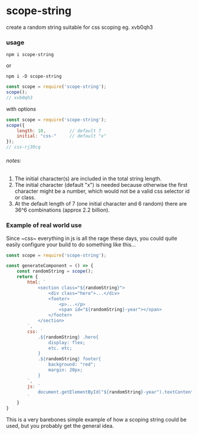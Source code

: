 # scope-string
create a random string suitable for css scoping eg. xvb0qh3

### usage

`npm i scope-string`

or 

`npm i -D scope-string`

```js
const scope = require('scope-string');
scope();
// xvb0qh3
```

with options

```js
const scope = require('scope-string');
scope({
	length: 10,			// default 7
	initial: "css-"		// default "x"
});
// css-rj39cq
```

###### notes:
1. The initial character(s) are included in the total string length.
2. The initial character (default "x") is needed because otherwise the first character might be a number, which would not be a valid css selector id or class.
3. At the default length of 7 (one initial character and 6 random) there are 36^6 combinations (approx 2.2 billion).

### Example of real world use

Since ~css~ everything in js is all the rage these days, you could quite easily configure your build to do something like this...


```js
const scope = require('scope-string');

const generateComponent = () => {
	const randomString = scope();
	return {
		html: `
			<section class="${randomString}">
				<div class="hero">...</div>
				<footer>
					<p>...</p>
					<span id="${randomString}-year"></span>
				</footer>
			</section>		
		`,		
		css: `
			.${randomString} .hero{
				display: flex;
				etc. etc;
			}
			.${randomString} footer{
				background: "red";
				margin: 20px;
			}
		`,
		js: `
			document.getElementById("${randomString}-year").textContent = new Date().getFullYear();
		`
	}
}
```

This is a very barebones simple example of how a scoping string could be used, but you probably get the general idea.